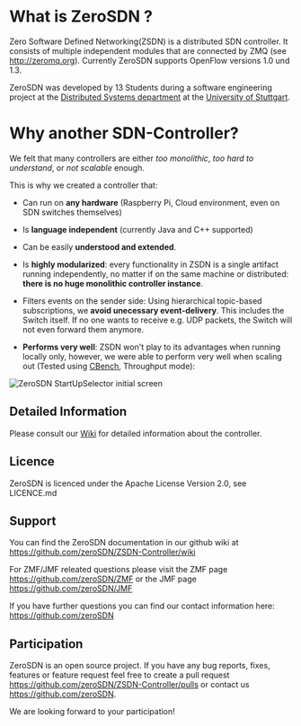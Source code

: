 # What is ZeroSDN ?

Zero Software Defined Networking(ZSDN) is a distributed SDN controller. It consists of multiple independent modules that are connected by ZMQ (see http://zeromq.org). Currently ZeroSDN supports OpenFlow versions 1.0 und 1.3.

ZeroSDN was developed by 13 Students during a software engineering project at the [Distributed Systems department](https://www.ipvs.uni-stuttgart.de/abteilungen/vs?__locale=en) at the [University of Stuttgart](http://www.uni-stuttgart.de/home/).

# Why another SDN-Controller?

We felt  that many controllers are either _too monolithic_, _too hard to understand_, or _not scalable_ enough.

This is why we created a controller that:

* Can run on **any hardware** (Raspberry Pi, Cloud environment, even on SDN switches themselves)

* Is **language independent** (currently Java and C++ supported)

* Can be easily **understood and extended**. 

* Is **highly modularized**: every functionality in ZSDN is a single artifact running independently, no matter if on the same machine or distributed: **there is no huge monolithic controller instance**.<br> 

* Filters events on the sender side: Using hierarchical topic-based subscriptions, we **avoid unecessary event-delivery**. This includes the Switch itself. If no one wants to receive e.g. UDP packets, the Switch will not even forward them anymore.

* **Performs very well**: ZSDN won't play to its advantages when running locally only, however, we were able to perform very well when scaling out (Tested using [CBench](http://archive.openflow.org/wk/index.php/Oflops), Throughput mode):

![ZeroSDN StartUpSelector initial screen](http://alki.square7.de/zsdn/throughput_4_node.png)

## Detailed Information

Please consult our [Wiki](https://github.com/zeroSDN/ZSDN-Controller/wiki) for detailed information about the controller.


## Licence

ZeroSDN is licenced under the Apache License Version 2.0, see LICENCE.md


## Support 

You can find the ZeroSDN documentation in our github wiki at https://github.com/zeroSDN/ZSDN-Controller/wiki

For ZMF/JMF releated questions please visit the ZMF page https://github.com/zeroSDN/ZMF or the JMF page https://github.com/zeroSDN/JMF

If you have further questions you can find our contact information here: https://github.com/zeroSDN


## Participation

ZeroSDN is an open source project. If you have any bug reports, fixes, features or feature request feel free to create a pull request https://github.com/zeroSDN/ZSDN-Controller/pulls or contact us https://github.com/zeroSDN.

We are looking forward to your participation!
